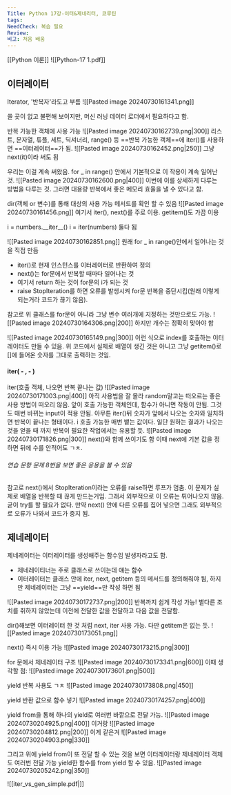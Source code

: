 ```yaml
---
Title: Python 17강-이터&제네리터, 코루틴
tags: 
NeedCheck: 복습 필요
Review: 
비고: 처음 배움
---
```

[[Python 이론]]
![[Python-17 1.pdf]]

## 이터레이터
Iterator, '반복자'라도고 부름
![[Pasted image 20240730161341.png]]

쓸 곳이 없고 불편해 보이지만, 머신 러닝 데이터 로더에서 필요하다고 함.

반복 가능한 객체에 사용 가능
![[Pasted image 20240730162739.png|300]]
리스트, 문자열, 튜플, 세트, 딕셔너리, range() 등
==반복 가능한 객체==에 iter()를 사용하면 ==이터레이터==가 됨.
![[Pasted image 20240730162452.png|250]]
그냥 next(it)이라 써도 됨

우리는 이걸 계속 써왔음. for _ in range() 안에서 기본적으로 이 작용이 계속 일어난 것.
![[Pasted image 20240730162600.png|400]]
이번에 이를 상세하게 다루는 방법을 다루는 것.
그러면 대용량 반복에서 좋은 메모리 효율을 낼 수 있다고 함.

dir(객체 or 변수)를 통해 대상의 사용 가능 메서드를 확인 할 수 있음
![[Pasted image 20240730161456.png]]
여기서 iter(), next()를 주로 이용. getitem()도 가끔 이용

i = numbers.\_\_iter__()
i = iter(numbers)
둘다 됨

![[Pasted image 20240730162851.png]]
원래 for _ in range()안에서 일어나는 것을 직접 만듬
- iter()로 현재 인스턴스를 이터레이터로 반환하여 정의
- next()는 for문에서 반복할 때마다 일어나는 것 
- 여기서 return 하는 것이 for문의 i가 되는 것
- raise StopIteration를 하면 오류를 발생시켜 for문 반복을 중단시킴(원래 이렇게 되는거라 코드가 끊기 않음).

참고로 위 클래스를 for문이 아니라 그냥 변수 여러개에 지정하는 것만으로도 가능.
![[Pasted image 20240730164306.png|200]]
하지만 개수는 정확히 맞아야 함

![[Pasted image 20240730165149.png|300]]
이런 식으로 index를 호출하는 이터레이터도 만들 수 있음.
위 코드에서 실제로 배열이 생긴 것은 아니고 그냥 getitem()로 \[]에 들어온 숫자를 그대로 출력하는 것임.

#### iter( - , - )
iter(호출 객체, 나오면 반복 끝나는 값)
![[Pasted image 20240730171003.png|400]]
아직 사용법을 잘 몰라 random말고는 떠오르는 좋은 사용 방법이 떠오리 않음.
앞이 호출 가능한 객체인데, 함수가 아니면 작동이 안됨.
그것도 매번 바뀌는 input이 적용 안됨.
아무튼 iter()뒤 숫자가 앞에서 나오는 숫자와 일치하면 반복이 끝나는 형태이다.
i 호출 가능한 매번 뱉는 값이다.
일단 원하는 결과가 나오는 것을 얻을 때 까지 반복이 필요한 작업에서는 유용할 듯.
![[Pasted image 20240730171826.png|300]]
next()와 함께 쓰이기도 함
이때 next에 기본 값을 정하면 뒤에 수를 안적어도 ㄱㅊ.


###### 연습 문항 문제 8번을 보면 좋은 응용을 볼 수 있음
참고로 next()에서 StopIteration이라는 오류를 raise하면 루프가 멈춤. 이 문제가 실제로 배열을 반복할 때 끊게 만드는거임. 그래서 외부적으로 이 오류는 튀어나오지 않음. 굳이 try를 할 필요가 없다.
만약 next() 안에 다른 오류를 집어 넣으면 그래도 외부적으로 오류가 나와서 코드가 중지 됨.

## 제네레이터
제네레이터는 이터레이터를 생성해주는 함수임
발생자라고도 함.

- 제네레이티너는 주로 클래스로 쓰이는데 얘는 함수
- 이터레이터는 클래스 안에 iter, next, getitem 등의 메서드를 정의해줘야 됨, 하지만 제네레이터는 그냥 ==yield==만 작성 하면 됨

![[Pasted image 20240730172737.png|200]]
반복까지 쉽게 작성 가능! 
별다른 조치를 취하지 않았는데 이전에 전달한 값을 전달하고 다음 값을 전달함.

dir()해보면 이터레이터 한 것 처럼 next, iter 사용 가능. 다만 getitem은 없는 듯.
![[Pasted image 20240730173051.png]]

next() 즉시 이용 가능
![[Pasted image 20240730173215.png|300]]

for 문에서 제네레이터 구조
![[Pasted image 20240730173341.png|600]]
이때 생각할 점:
![[Pasted image 20240730173601.png|500]]

yield 반복 사용도 ㄱㅊ
![[Pasted image 20240730173808.png|450]]

yield 반환 값으로 함수 넣기
![[Pasted image 20240730174257.png|400]]

yield from을 통해 하나의 yield로 여러번 바깥으로 전달 가능.
![[Pasted image 20240730204925.png|400]]
이거랑
![[Pasted image 20240730204812.png|200]]
이게 같은겨
![[Pasted image 20240730204903.png|330]]

그리고 위에 yield from이 또 전달 할 수 있는 것을 보면
이터레이터랑 제네레이터 객체도 여러번 전달 가능
yield한 함수를 from yield 할 수 있음.
![[Pasted image 20240730205242.png|350]]

![[iter_vs_gen_simple.pdf|]]